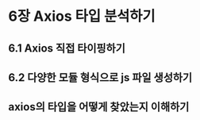 # 6장 Axios 타입 분석하기

## 6.1 Axios 직접 타이핑하기

## 6.2 다양한 모듈 형식으로 js 파일 생성하기

## axios의 타입을 어떻게 찾았는지 이해하기